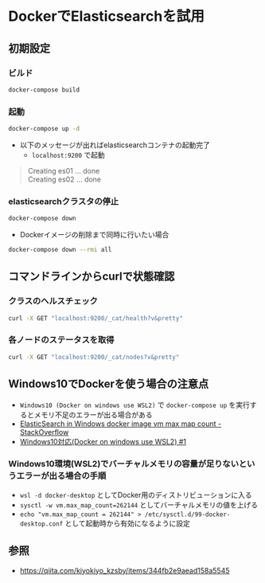 # DockerでElasticsearchを試用




## 初期設定


### ビルド

```sh
docker-compose build
```

### 起動

```sh
docker-compose up -d
```

- 以下のメッセージが出ればelasticsearchコンテナの起動完了
  - `localhost:9200` で起動

> Creating es01 ... done  
> Creating es02 ... done


### elasticsearchクラスタの停止

```sh
docker-compose down
```

- Dockerイメージの削除まで同時に行いたい場合

```sh
docker-compose down --rmi all
```




## コマンドラインからcurlで状態確認


### クラスのヘルスチェック

```sh
curl -X GET "localhost:9200/_cat/health?v&pretty"
```


### 各ノードのステータスを取得

```sh
curl -X GET "localhost:9200/_cat/nodes?v&pretty"
```




## Windows10でDockerを使う場合の注意点


- `Windows10 (Docker on windows use WSL2)` で `docker-compose up` を実行するとメモリ不足のエラーが出る場合がある
- [ElasticSearch in Windows docker image vm max map count - StackOverflow](https://stackoverflow.com/questions/42111566/elasticsearch-in-windows-docker-image-vm-max-map-count)
- [Windows10対応(Docker on windows use WSL2) #1](https://github.com/okyawa/elasticsearch-docker-test/issues/1)


### Windows10環境(WSL2)でバーチャルメモリの容量が足りないというエラーが出る場合の手順

- `wsl -d docker-desktop` としてDocker用のディストリビューションに入る
- `sysctl -w vm.max_map_count=262144` としてバーチャルメモリの値を上げる
- `echo "vm.max_map_count = 262144" > /etc/sysctl.d/99-docker-desktop.conf` として起動時から有効になるように設定




## 参照

- https://qiita.com/kiyokiyo_kzsby/items/344fb2e9aead158a5545
